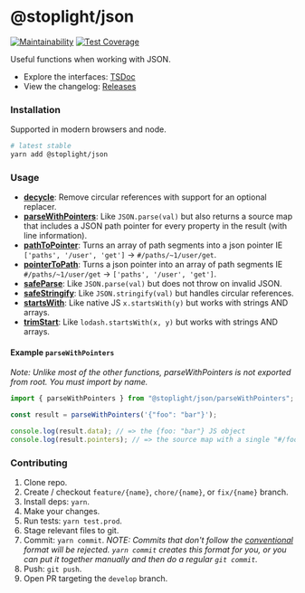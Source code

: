 # @stoplight/json

[![Maintainability](https://api.codeclimate.com/v1/badges/85d2215f8b1e8a15214f/maintainability)](https://codeclimate.com/github/stoplightio/json/maintainability) [![Test Coverage](https://api.codeclimate.com/v1/badges/85d2215f8b1e8a15214f/test_coverage)](https://codeclimate.com/github/stoplightio/json/test_coverage)

Useful functions when working with JSON.

- Explore the interfaces: [TSDoc](https://stoplightio.github.io/json)
- View the changelog: [Releases](https://github.com/stoplightio/json/releases)

### Installation

Supported in modern browsers and node.

```bash
# latest stable
yarn add @stoplight/json
```

### Usage

- **[decycle](https://stoplightio.github.io/json/globals.html#decycle)**: Remove circular references with support for an optional replacer.
- **[parseWithPointers](https://stoplightio.github.io/json/globals.html#parseWithPointers)**: Like `JSON.parse(val)` but also returns a source map that includes a JSON path pointer for every property in the result (with line information).
- **[pathToPointer](https://stoplightio.github.io/json/globals.html#pathToPointer)**: Turns an array of path segments into a json pointer IE `['paths', '/user', 'get']` -> `#/paths/~1/user/get`.
- **[pointerToPath](https://stoplightio.github.io/json/globals.html#pointerToPath)**: Turns a json pointer into an array of path segments IE `#/paths/~1/user/get` -> `['paths', '/user', 'get']`.
- **[safeParse](https://stoplightio.github.io/json/globals.html#safeParse)**: Like `JSON.parse(val)` but does not throw on invalid JSON.
- **[safeStringify](https://stoplightio.github.io/json/globals.html#safeStringify)**: Like `JSON.stringify(val)` but handles circular references.
- **[startsWith](https://stoplightio.github.io/json/globals.html#startsWith)**: Like native JS `x.startsWith(y)` but works with strings AND arrays.
- **[trimStart](https://stoplightio.github.io/json/globals.html#trimStart)**: Like `lodash.startsWith(x, y)` but works with strings AND arrays.

#### Example `parseWithPointers`

_Note: Unlike most of the other functions, parseWithPointers is not exported from root. You must import by name._

```ts
import { parseWithPointers } from "@stoplight/json/parseWithPointers";

const result = parseWithPointers('{"foo": "bar"}');

console.log(result.data); // => the {foo: "bar"} JS object
console.log(result.pointers); // => the source map with a single "#/foo" pointer that has position info for the foo property
```

### Contributing

1. Clone repo.
2. Create / checkout `feature/{name}`, `chore/{name}`, or `fix/{name}` branch.
3. Install deps: `yarn`.
4. Make your changes.
5. Run tests: `yarn test.prod`.
6. Stage relevant files to git.
7. Commit: `yarn commit`. _NOTE: Commits that don't follow the [conventional](https://github.com/marionebl/commitlint/tree/master/%40commitlint/config-conventional) format will be rejected. `yarn commit` creates this format for you, or you can put it together manually and then do a regular `git commit`._
8. Push: `git push`.
9. Open PR targeting the `develop` branch.
